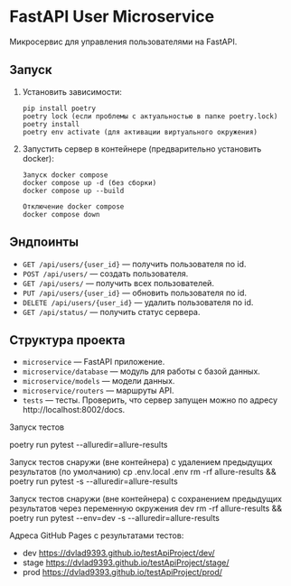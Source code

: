 # FastAPI User Microservice

Микросервис для управления пользователями на FastAPI.

## Запуск

1. Установить зависимости:
    ```
    pip install poetry
    poetry lock (если проблемы с актуальностью в папке poetry.lock)
    poetry install
    poetry env activate (для активации виртуального окружения)
    ```
2. Запустить сервер в контейнере (предварительно установить docker):
    ```
    Запуск docker compose
    docker compose up -d (без сборки)
    docker compose up --build

    Отключение docker compose
    docker compose down
    ```

## Эндпоинты

- `GET /api/users/{user_id}` — получить пользователя по id.
- `POST /api/users/` — создать пользователя.
- `GET /api/users/` — получить всех пользователей.
- `PUT /api/users/{user_id}` — обновить пользователя по id.
- `DELETE /api/users/{user_id}` — удалить пользователя по id.
- `GET /api/status/` — получить статус сервера.

## Структура проекта

- `microservice` — FastAPI приложение.
- `microservice/database` — модуль для работы с базой данных.
- `microservice/models` — модели данных.
- `microservice/routers` — маршруты API.
- `tests` — тесты.
Проверить, что сервер запущен можно по адресу http://localhost:8002/docs.

Запуск тестов

poetry run pytest --alluredir=allure-results

Запуск тестов снаружи (вне контейнера) с удалением предыдущих результатов (по умолчанию)
cp .env.local .env
rm -rf allure-results && poetry run pytest -s --alluredir=allure-results

Запуск тестов снаружи (вне контейнера) с сохранением предыдущих результатов через переменную окружения dev
rm -rf allure-results && poetry run pytest --env=dev -s --alluredir=allure-results

Адреса GitHub Pages с результатами тестов:
- dev https://dvlad9393.github.io/testApiProject/dev/
- stage https://dvlad9393.github.io/testApiProject/stage/
- prod https://dvlad9393.github.io/testApiProject/prod/
